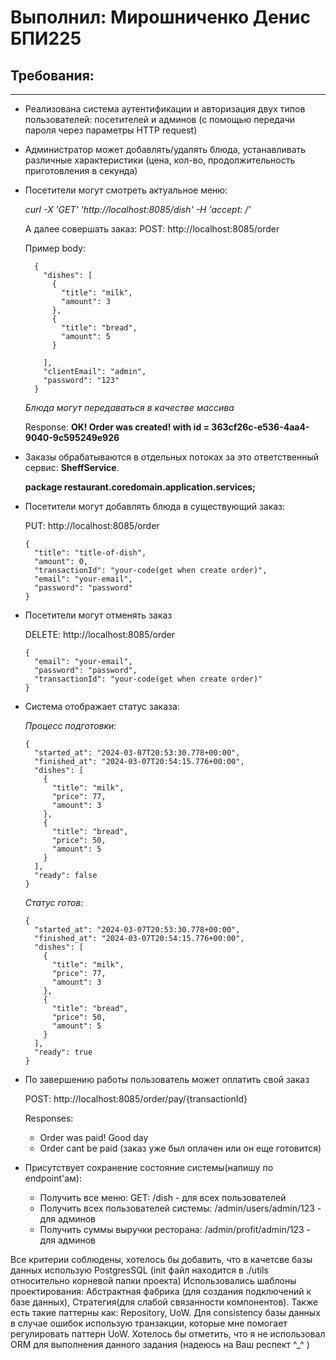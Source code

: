# Выполнил: Мирошниченко Денис БПИ225

## Требования:

---

- Реализована система аутентификации и авторизация двух типов пользователей: посетителей и админов (с помощью передачи пароля через параметры HTTP request)

- Администратор может добавлять/удалять блюда, устанавливать различные характеристики (цена, кол-во, продолжительность приготовления в секунда)

- Посетители могут смотреть актуальное меню:

  *curl -X 'GET' 'http://localhost:8085/dish' -H 'accept: */*'*
    
  А далее совершать заказ: POST: http://localhost:8085/order

  Пример body:

  ```
    {
      "dishes": [
        {
          "title": "milk",
          "amount": 3
        },
        {
          "title": "bread",
          "amount": 5
        }
    
      ],
      "clientEmail": "admin",
      "password": "123"
    }
  ```
  *Блюда могут передаваться в качестве массива*

  Response: **OK! Order was created! with id = 363cf26c-e536-4aa4-9040-9c595249e926**

- Заказы обрабатываются в отдельных потоках за это ответственный сервис: **SheffService**. 

  **package restaurant.coredomain.application.services;**

- Посетители могут добавлять блюда в существующий заказ: 
  
  PUT: http://localhost:8085/order

  ```
  {
    "title": "title-of-dish",
    "amount": 0,
    "transactionId": "your-code(get when create order)",
    "email": "your-email",
    "password": "password"
  }
  ```
  
- Посетители могут отменять заказ

   DELETE: http://localhost:8085/order
   
  ```
  {
    "email": "your-email",
    "password": "password",
    "transactionId": "your-code(get when create order)"
  }
  ```

- Система отображает статус заказа:

  *Процесс подготовки:*

  ```
  {
    "started_at": "2024-03-07T20:53:30.778+00:00",
    "finished_at": "2024-03-07T20:54:15.776+00:00",
    "dishes": [
      {
        "title": "milk",
        "price": 77,
        "amount": 3
      },
      {
        "title": "bread",
        "price": 50,
        "amount": 5
      }
    ],
    "ready": false
  }
  ```

  *Статус готов:*

  ```
  {
    "started_at": "2024-03-07T20:53:30.778+00:00",
    "finished_at": "2024-03-07T20:54:15.776+00:00",
    "dishes": [
      {
        "title": "milk",
        "price": 77,
        "amount": 3
      },
      {
        "title": "bread",
        "price": 50,
        "amount": 5
      }
    ],
    "ready": true
  }
  ```
  
- По завершению работы пользователь может оплатить свой заказ

  POST: http://localhost:8085/order/pay/{transactionId}

  Responses: 
  
  - Order was paid! Good day
  - Order cant be paid (заказ уже был оплачен или он еще готовится)

- Присутствует сохранение состояние системы(напишу по endpoint'ам):

  - Получить все меню: GET: /dish - для всех пользователей
  - Получить всех пользователей системы: /admin/users/admin/123 - для админов
  - Получить суммы выручки ресторана: /admin/profit/admin/123 - для админов

Все критерии соблюдены, хотелось бы добавить, что в качетсве базы данных использую PostgresSQL (init файл находится в ./utils относительно корневой папки проекта)
Использовались шаблоны проектирования: Абстрактная фабрика (для создания подключений к базе данных), Стратегия(для слабой связанности компонентов). Также есть такие паттерны как: Repository, UoW.
Для consistency базы данных в случае ошибок использую транзакции, которые мне помогает регулировать паттерн UoW.
Хотелось бы отметить, что я не использовал ORM для выполнения данного задания (надеюсь на Ваш респект ^_^ )
